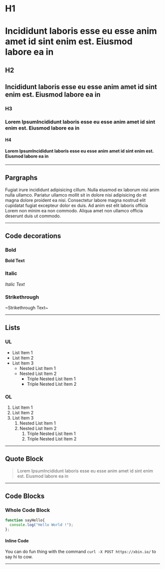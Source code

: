 # H1

# Incididunt laboris esse eu esse anim amet id sint enim est. Eiusmod labore ea in

## H2

## Incididunt laboris esse eu esse anim amet id sint enim est. Eiusmod labore ea in

### H3

### Lorem IpsumIncididunt laboris esse eu esse anim amet id sint enim est. Eiusmod labore ea in

#### H4

#### Lorem IpsumIncididunt laboris esse eu esse anim amet id sint enim est. Eiusmod labore ea in

---

## Pargraphs

Fugiat irure incididunt adipisicing cillum. Nulla eiusmod ex laborum nisi anim nulla ullamco. Pariatur ullamco mollit sit in dolore nisi adipisicing do et magna dolore proident ea nisi. Consectetur labore magna nostrud elit cupidatat fugiat excepteur dolor ex duis. Ad anim est elit laboris officia Lorem non minim ea non commodo. Aliqua amet non ullamco officia deserunt duis ut commodo.

---

## Code decorations

### Bold

**Bold Text**

### Italic

_Italic Text_

### Strikethrough

~Strikethrough Text~

---

## Lists

### UL

- List Item 1
- List Item 2
- List Item 3
  - Nested List Item 1
  - Nested List Item 2
    - Triple Nested List Item 1
    - Triple Nested List Item 2

### OL

1. List Item 1
2. List Item 2
3. List Item 3
   1. Nested List Item 1
   2. Nested List Item 2
      1. Triple Nested List Item 1
      2. Triple Nested List Item 2

---

## Quote Block

> Lorem IpsumIncididunt laboris esse eu esse anim amet id sint enim est. Eiusmod labore ea in

---

## Code Blocks

### Whole Code Block

```javascript
function sayHello{
  console.log("Hello World !");
};

```

#### Inline Code

You can do fun thing with the command `curl -X POST https://xbin.io/` to say hi to cow.

---
